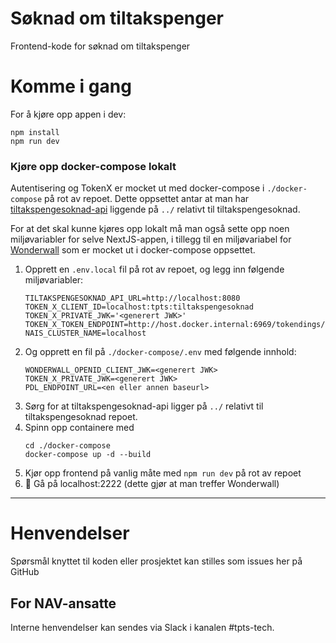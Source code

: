 # Søknad om tiltakspenger

Frontend-kode for søknad om tiltakspenger

# Komme i gang

For å kjøre opp appen i dev:

```
npm install
npm run dev
```

### Kjøre opp docker-compose lokalt

Autentisering og TokenX er mocket ut med docker-compose i `./docker-compose` på rot av repoet. 
Dette oppsettet antar at man har [tiltakspengesoknad-api](https://github.com/navikt/tiltakspengesoknad-api)
liggende på `../` relativt til tiltakspengesoknad.

For at det skal kunne kjøres opp lokalt må man også sette opp noen miljøvariabler for selve NextJS-appen, i tillegg til en
miljøvariabel for [Wonderwall](https://github.com/nais/wonderwall) som er mocket ut i docker-compose oppsettet.

1. Opprett en `.env.local` fil på rot av repoet, og legg inn følgende miljøvariabler:
    ```
    TILTAKSPENGESOKNAD_API_URL=http://localhost:8080
    TOKEN_X_CLIENT_ID=localhost:tpts:tiltakspengesoknad
    TOKEN_X_PRIVATE_JWK='<generert JWK>'
    TOKEN_X_TOKEN_ENDPOINT=http://host.docker.internal:6969/tokendings/token
    NAIS_CLUSTER_NAME=localhost
    ```
2. Og opprett en fil på `./docker-compose/.env` med følgende innhold:
    ```
    WONDERWALL_OPENID_CLIENT_JWK=<generert JWK>
    TOKEN_X_PRIVATE_JWK=<generert JWK>
    PDL_ENDPOINT_URL=<en eller annen baseurl>
    ```
3. Sørg for at tiltakspengesoknad-api ligger på `../` relativt til tiltakspengesoknad repoet.
4. Spinn opp containere med 
    ```
    cd ./docker-compose
    docker-compose up -d --build
    ```
5. Kjør opp frontend på vanlig måte med `npm run dev` på rot av repoet 
6. :rocket: Gå på localhost:2222 (dette gjør at man treffer Wonderwall)

---

# Henvendelser

Spørsmål knyttet til koden eller prosjektet kan stilles som issues her på GitHub

## For NAV-ansatte

Interne henvendelser kan sendes via Slack i kanalen #tpts-tech.
